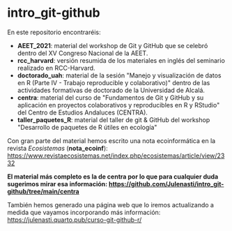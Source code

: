 # intro_git-github

En este repositorio encontraréis:
- **AEET_2021**: material del workshop de Git y GitHub que se celebró dentro del XV Congreso Nacional de la AEET.
- **rcc_harvard**: versión resumida de los materiales en inglés del seminario realizado en RCC-Harvard.
- **doctorado_uah**: material de la sesión "Manejo y visualización de datos en R (Parte IV - Trabajo reproducible y colaborativo)" dentro de las actividades formativas de doctorado de la Universidad de Alcalá.
- **centra**: material del curso de "Fundamentos de Git y GitHub y su aplicación en proyectos colaborativos y reproducibles en R y RStudio" del Centro de Estudios Andaluces (CENTRA).
- **taller_paquetes_R**: material del taller de git & GitHub del workshop "Desarrollo de paquetes de R útiles en ecología"

Con gran parte del material hemos escrito una nota ecoinformática en la revista *Ecosistemas* (**nota_ecoinf**): https://www.revistaecosistemas.net/index.php/ecosistemas/article/view/2332

**El material más completo es la de centra por lo que para cualquier duda sugerimos mirar esa información: https://github.com/Julenasti/intro_git-github/tree/main/centra**

También hemos generado una página web que lo iremos actualizando a medida que vayamos incorporando más información: https://julenasti.quarto.pub/curso-git-github-r/
